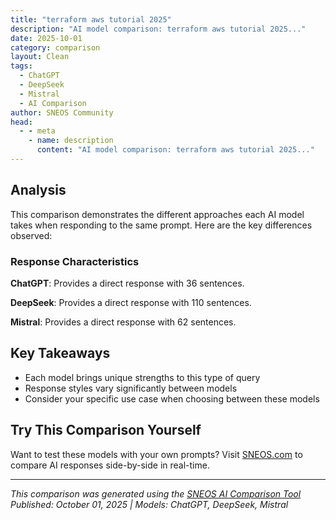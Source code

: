```yaml
---
title: "terraform aws tutorial 2025"
description: "AI model comparison: terraform aws tutorial 2025..."
date: 2025-10-01
category: comparison
layout: Clean
tags:
  - ChatGPT
  - DeepSeek
  - Mistral
  - AI Comparison
author: SNEOS Community
head:
  - - meta
    - name: description
      content: "AI model comparison: terraform aws tutorial 2025..."
---
```


<ChatComparison
  title="terraform aws tutorial 2025"
  prompt="terraform aws tutorial 2025"
  :responses='{"ChatGPT": "Sure! Here\u0027s a step-by-step Terraform AWS tutorial updated for 2025, which will help you get started with provisioning AWS infrastructure using Terraform.\n\n---\n\n## Terraform AWS Tutorial 2025\n\n### Prerequisites\n1. **Terraform installed** (v1.5\u002B recommended)\n - Download: https://www.terraform.io/downloads.html\n2. **AWS Account**\n3. **AWS CLI installed and configured** (optional but recommended)\n - Install: https://aws.amazon.com/cli/\n - Configure: \u0060aws configure\u0060\n\n---\n\n### Step 1: Set up your project\nCreate a new directory for your Terraform project and initiate Terraform.\n\n\u0060\u0060\u0060bash\nmkdir terraform-aws-demo\ncd terraform-aws-demo\n\u0060\u0060\u0060\n\nCreate a file named \u0060main.tf\u0060:\n\n\u0060\u0060\u0060hcl\nterraform {\n required_providers {\n aws = {\n source = \u0022hashicorp/aws\u0022\n version = \u0022~\u003E 5.0\u0022\n }\n }\n required_version = \u0022\u003E= 1.5.0\u0022\n}\n\nprovider \u0022aws\u0022 {\n region = \u0022us-east-1\u0022\n}\n\u0060\u0060\u0060\n\n---\n\n### Step 2: Create an AWS EC2 instance\n\nAdd this resource to your \u0060main.tf\u0060 to provision a simple EC2 instance:\n\n\u0060\u0060\u0060hcl\nresource \u0022aws_instance\u0022 \u0022example\u0022 {\n ami = \u0022ami-08c40ec9ead489470\u0022 # Amazon Linux 2 AMI in us-east-1 (confirm latest in your region)\n instance_type = \u0022t2.micro\u0022\n\n tags = {\n Name = \u0022TerraformExampleInstance\u0022\n }\n}\n\u0060\u0060\u0060\n\nNote: Always verify the latest AMI ID for your region from AWS Console or CLI.\n\n---\n\n### Step 3: Initialize Terraform\n\nRun:\n\n\u0060\u0060\u0060bash\nterraform init\n\u0060\u0060\u0060\n\nThis downloads the AWS provider plugin and prepares your project.\n\n---\n\n### Step 4: Plan the deployment\n\nCheck what Terraform will do:\n\n\u0060\u0060\u0060bash\nterraform plan\n\u0060\u0060\u0060\n\nReview the output to verify resources to be created.\n\n---\n\n### Step 5: Apply the configuration\n\nCreate the resources in AWS:\n\n\u0060\u0060\u0060bash\nterraform apply\n\u0060\u0060\u0060\n\nType \u0060yes\u0060 to confirm.\n\nTerraform will provision your EC2 instance.\n\n---\n\n### Step 6: Verify your infrastructure\n\nLog into AWS Console -\u003E EC2 dashboard to verify the instance is running.\n\n---\n\n### Step 7: Clean up (optional)\n\nWhen done, destroy the resources to prevent costs:\n\n\u0060\u0060\u0060bash\nterraform destroy\n\u0060\u0060\u0060\n\nType \u0060yes\u0060 to confirm.\n\n---\n\n## Additional Tips\n\n- **State Management:** Terraform stores state locally by default (\u0060terraform.tfstate\u0060). For team collaboration, consider remote state storage (e.g., S3 backend with DynamoDB lock).\n- **Security:** Never commit AWS credentials or sensitive info to version control.\n- **Variable Usage:** Use variables to parametrize your configurations (see \u0060variables.tf\u0060):\n \n\u0060\u0060\u0060hcl\nvariable \u0022region\u0022 {\n description = \u0022AWS region\u0022\n type = string\n default = \u0022us-east-1\u0022\n}\n\u0060\u0060\u0060\n\nAnd reference it:\n\n\u0060\u0060\u0060hcl\nprovider \u0022aws\u0022 {\n region = var.region\n}\n\u0060\u0060\u0060\n\n- **Modules:** Break your infrastructure into reusable modules for larger projects.\n \n---\n\nIf you want, I can provide sample code for those advanced topics or help set up VPCs, IAM roles, S3 buckets, etc. Just ask!", "DeepSeek": "I\u0027ll provide you with a comprehensive Terraform AWS tutorial for 2025, covering modern best practices and the latest features.\n\n## Prerequisites\n\n- **Terraform 1.7\u002B** (latest version)\n- **AWS CLI** configured with credentials\n- **Basic AWS knowledge**\n\n## 1. Setup and Installation\n\n### Install Terraform\n\u0060\u0060\u0060bash\n# On macOS\nbrew tap hashicorp/tap\nbrew install hashicorp/tap/terraform\n\n# On Windows (Chocolatey)\nchoco install terraform\n\n# On Linux\nwget -O- https://apt.releases.hashicorp.com/gpg | sudo gpg --dearmor -o /usr/share/keyrings/hashicorp-archive-keyring.gpg\necho \u0022deb [signed-by=/usr/share/keyrings/hashicorp-archive-keyring.gpg] https://apt.releases.hashicorp.com $(lsb_release -cs) main\u0022 | sudo tee /etc/apt/sources.list.d/hashicorp.list\nsudo apt update \u0026\u0026 sudo apt install terraform\n\u0060\u0060\u0060\n\n### Configure AWS CLI\n\u0060\u0060\u0060bash\naws configure\n# Enter your AWS Access Key, Secret Key, region (us-east-1), and output format (json)\n\u0060\u0060\u0060\n\n## 2. Project Structure\n\nCreate the following directory structure:\n\u0060\u0060\u0060\nterraform-aws-project/\n\u251C\u2500\u2500 main.tf\n\u251C\u2500\u2500 variables.tf\n\u251C\u2500\u2500 outputs.tf\n\u251C\u2500\u2500 terraform.tfvars\n\u2514\u2500\u2500 providers.tf\n\u0060\u0060\u0060\n\n## 3. Basic Configuration\n\n### providers.tf\n\u0060\u0060\u0060hcl\nterraform {\n required_version = \u0022\u003E= 1.7.0\u0022\n \n required_providers {\n aws = {\n source = \u0022hashicorp/aws\u0022\n version = \u0022~\u003E 5.0\u0022\n }\n }\n\n # Optional: Remote State Backend (S3 recommended)\n backend \u0022s3\u0022 {\n bucket = \u0022my-terraform-state-2025\u0022\n key = \u0022terraform.tfstate\u0022\n region = \u0022us-east-1\u0022\n # For state locking\n dynamodb_table = \u0022terraform-state-locking\u0022\n }\n}\n\nprovider \u0022aws\u0022 {\n region = var.aws_region\n \n default_tags {\n tags = {\n Environment = var.environment\n Project = \u0022terraform-tutorial-2025\u0022\n ManagedBy = \u0022terraform\u0022\n }\n }\n}\n\u0060\u0060\u0060\n\n### variables.tf\n\u0060\u0060\u0060hcl\nvariable \u0022aws_region\u0022 {\n description = \u0022AWS region\u0022\n type = string\n default = \u0022us-east-1\u0022\n}\n\nvariable \u0022environment\u0022 {\n description = \u0022Deployment environment\u0022\n type = string\n default = \u0022dev\u0022\n validation {\n condition = contains([\u0022dev\u0022, \u0022staging\u0022, \u0022prod\u0022], var.environment)\n error_message = \u0022Environment must be dev, staging, or prod.\u0022\n }\n}\n\nvariable \u0022vpc_cidr\u0022 {\n description = \u0022CIDR block for VPC\u0022\n type = string\n default = \u002210.0.0.0/16\u0022\n}\n\nvariable \u0022instance_type\u0022 {\n description = \u0022EC2 instance type\u0022\n type = string\n default = \u0022t3.micro\u0022\n}\n\nvariable \u0022enable_monitoring\u0022 {\n description = \u0022Enable CloudWatch monitoring\u0022\n type = bool\n default = true\n}\n\u0060\u0060\u0060\n\n## 4. Core Infrastructure\n\n### main.tf\n\u0060\u0060\u0060hcl\n# VPC Module (using community module for best practices)\nmodule \u0022vpc\u0022 {\n source = \u0022terraform-aws-modules/vpc/aws\u0022\n version = \u0022~\u003E 5.0\u0022\n\n name = \u0022main-vpc-${var.environment}\u0022\n cidr = var.vpc_cidr\n\n azs = [\u0022us-east-1a\u0022, \u0022us-east-1b\u0022]\n private_subnets = [\u002210.0.1.0/24\u0022, \u002210.0.2.0/24\u0022]\n public_subnets = [\u002210.0.101.0/24\u0022, \u002210.0.102.0/24\u0022]\n\n enable_nat_gateway = true\n enable_vpn_gateway = false\n single_nat_gateway = var.environment == \u0022dev\u0022 ? true : false\n\n tags = {\n Environment = var.environment\n Terraform = \u0022true\u0022\n }\n}\n\n# Security Group\nresource \u0022aws_security_group\u0022 \u0022web_sg\u0022 {\n name = \u0022web-sg-${var.environment}\u0022\n description = \u0022Security group for web servers\u0022\n vpc_id = module.vpc.vpc_id\n\n ingress {\n description = \u0022HTTP\u0022\n from_port = 80\n to_port = 80\n protocol = \u0022tcp\u0022\n cidr_blocks = [\u00220.0.0.0/0\u0022]\n }\n\n ingress {\n description = \u0022HTTPS\u0022\n from_port = 443\n to_port = 443\n protocol = \u0022tcp\u0022\n cidr_blocks = [\u00220.0.0.0/0\u0022]\n }\n\n ingress {\n description = \u0022SSH\u0022\n from_port = 22\n to_port = 22\n protocol = \u0022tcp\u0022\n cidr_blocks = [\u00220.0.0.0/0\u0022]\n }\n\n egress {\n from_port = 0\n to_port = 0\n protocol = \u0022-1\u0022\n cidr_blocks = [\u00220.0.0.0/0\u0022]\n }\n\n tags = {\n Name = \u0022web-sg-${var.environment}\u0022\n }\n}\n\n# EC2 Instance with latest Amazon Linux 2023\ndata \u0022aws_ami\u0022 \u0022amazon_linux_2023\u0022 {\n most_recent = true\n owners = [\u0022amazon\u0022]\n\n filter {\n name = \u0022name\u0022\n values = [\u0022al2023-ami-2023.*-x86_64\u0022]\n }\n\n filter {\n name = \u0022virtualization-type\u0022\n values = [\u0022hvm\u0022]\n }\n}\n\n# IAM Role for EC2\nresource \u0022aws_iam_role\u0022 \u0022ec2_role\u0022 {\n name = \u0022ec2-role-${var.environment}\u0022\n\n assume_role_policy = jsonencode({\n Version = \u00222012-10-17\u0022\n Statement = [\n {\n Action = \u0022sts:AssumeRole\u0022\n Effect = \u0022Allow\u0022\n Principal = {\n Service = \u0022ec2.amazonaws.com\u0022\n }\n }\n ]\n })\n}\n\nresource \u0022aws_iam_role_policy_attachment\u0022 \u0022ssm_managed_instance\u0022 {\n role = aws_iam_role.ec2_role.name\n policy_arn = \u0022arn:aws:iam::aws:policy/AmazonSSMManagedInstanceCore\u0022\n}\n\nresource \u0022aws_iam_instance_profile\u0022 \u0022ec2_profile\u0022 {\n name = \u0022ec2-profile-${var.environment}\u0022\n role = aws_iam_role.ec2_role.name\n}\n\n# EC2 Instance\nresource \u0022aws_instance\u0022 \u0022web_server\u0022 {\n ami = data.aws_ami.amazon_linux_2023.id\n instance_type = var.instance_type\n subnet_id = module.vpc.public_subnets[0]\n vpc_security_group_ids = [aws_security_group.web_sg.id]\n iam_instance_profile = aws_iam_instance_profile.ec2_profile.name\n\n user_data = base64encode(\u003C\u003C-EOF\n #!/bin/bash\n dnf update -y\n dnf install -y nginx\n systemctl start nginx\n systemctl enable nginx\n echo \u0022\u003Ch1\u003EHello from Terraform AWS 2025!\u003C/h1\u003E\u0022 \u003E /usr/share/nginx/html/index.html\n EOF\n )\n\n metadata_options {\n http_endpoint = \u0022enabled\u0022\n http_tokens = \u0022required\u0022\n }\n\n monitoring = var.enable_monitoring\n\n tags = {\n Name = \u0022web-server-${var.environment}\u0022\n }\n\n lifecycle {\n create_before_destroy = true\n ignore_changes = [ami]\n }\n}\n\n# Application Load Balancer\nresource \u0022aws_lb\u0022 \u0022web_alb\u0022 {\n name = \u0022web-alb-${var.environment}\u0022\n internal = false\n load_balancer_type = \u0022application\u0022\n security_groups = [aws_security_group.web_sg.id]\n subnets = module.vpc.public_subnets\n\n enable_deletion_protection = var.environment == \u0022prod\u0022 ? true : false\n\n tags = {\n Environment = var.environment\n }\n}\n\nresource \u0022aws_lb_target_group\u0022 \u0022web_tg\u0022 {\n name = \u0022web-tg-${var.environment}\u0022\n port = 80\n protocol = \u0022HTTP\u0022\n vpc_id = module.vpc.vpc_id\n\n health_check {\n enabled = true\n interval = 30\n path = \u0022/\u0022\n port = \u0022traffic-port\u0022\n protocol = \u0022HTTP\u0022\n timeout = 5\n healthy_threshold = 2\n unhealthy_threshold = 2\n }\n}\n\nresource \u0022aws_lb_target_group_attachment\u0022 \u0022web_tg_attachment\u0022 {\n target_group_arn = aws_lb_target_group.web_tg.arn\n target_id = aws_instance.web_server.id", "Mistral": "Creating a Terraform tutorial for AWS in 2025 involves setting up and managing AWS resources using Terraform, an open-source infrastructure as code (IaC) tool. Below is a step-by-step guide to help you get started with Terraform on AWS. This tutorial assumes you have basic knowledge of AWS and Terraform.\n\n### Prerequisites\n1. **AWS Account**: Ensure you have an AWS account.\n2. **Terraform Installed**: Install Terraform on your local machine. You can download it from the [Terraform website](https://www.terraform.io/downloads.html).\n3. **AWS CLI Installed**: Install the AWS Command Line Interface (CLI) and configure it with your AWS credentials.\n\n### Step 1: Set Up Your Environment\n1. **Install Terraform**:\n \u0060\u0060\u0060sh\n # For macOS\n brew tap hashicorp/tap\n brew install hashicorp/tap/terraform\n\n # For Linux\n sudo apt-get update \u0026\u0026 sudo apt-get install -y gnupg software-properties-common curl\n curl -fsSL https://apt.releases.hashicorp.com/gpg | sudo apt-key add -\n sudo apt-add-repository \u0022deb [arch=amd64] https://apt.releases.hashicorp.com $(lsb_release -cs) main\u0022\n sudo apt-get update \u0026\u0026 sudo apt-get install terraform\n \u0060\u0060\u0060\n\n2. **Install AWS CLI**:\n \u0060\u0060\u0060sh\n # For macOS\n brew install awscli\n\n # For Linux\n sudo apt-get update \u0026\u0026 sudo apt-get install -y awscli\n \u0060\u0060\u0060\n\n3. **Configure AWS CLI**:\n \u0060\u0060\u0060sh\n aws configure\n \u0060\u0060\u0060\n Follow the prompts to enter your AWS Access Key, Secret Key, region, and output format.\n\n### Step 2: Create a Terraform Configuration\n1. **Create a Directory for Your Project**:\n \u0060\u0060\u0060sh\n mkdir terraform-aws-tutorial\n cd terraform-aws-tutorial\n \u0060\u0060\u0060\n\n2. **Create a \u0060main.tf\u0060 File**:\n \u0060\u0060\u0060hcl\n provider \u0022aws\u0022 {\n region = \u0022us-west-2\u0022\n }\n\n resource \u0022aws_instance\u0022 \u0022example\u0022 {\n ami = \u0022ami-0c55b159cbfafe1f0\u0022 # Amazon Linux 2 AMI (HVM), SSD Volume Type\n instance_type = \u0022t2.micro\u0022\n\n tags = {\n Name = \u0022TerraformExampleInstance\u0022\n }\n }\n \u0060\u0060\u0060\n\n### Step 3: Initialize Terraform\n1. **Initialize the Configuration**:\n \u0060\u0060\u0060sh\n terraform init\n \u0060\u0060\u0060\n\n### Step 4: Plan and Apply the Configuration\n1. **Plan the Infrastructure**:\n \u0060\u0060\u0060sh\n terraform plan\n \u0060\u0060\u0060\n This command will show you the actions Terraform will take to create the infrastructure.\n\n2. **Apply the Configuration**:\n \u0060\u0060\u0060sh\n terraform apply\n \u0060\u0060\u0060\n Confirm the action by typing \u0060yes\u0060 when prompted.\n\n### Step 5: Verify the Resources\n1. **Check AWS Console**:\n Go to the AWS Management Console and verify that the EC2 instance has been created.\n\n2. **Use AWS CLI**:\n \u0060\u0060\u0060sh\n aws ec2 describe-instances --instance-ids \u003Cinstance-id\u003E\n \u0060\u0060\u0060\n\n### Step 6: Modify the Configuration\n1. **Update \u0060main.tf\u0060**:\n \u0060\u0060\u0060hcl\n resource \u0022aws_instance\u0022 \u0022example\u0022 {\n ami = \u0022ami-0c55b159cbfafe1f0\u0022\n instance_type = \u0022t2.micro\u0022\n\n tags = {\n Name = \u0022TerraformExampleInstance\u0022\n Environment = \u0022Dev\u0022\n }\n }\n \u0060\u0060\u0060\n\n2. **Plan and Apply the Changes**:\n \u0060\u0060\u0060sh\n terraform plan\n terraform apply\n \u0060\u0060\u0060\n\n### Step 7: Destroy the Resources\n1. **Destroy the Infrastructure**:\n \u0060\u0060\u0060sh\n terraform destroy\n \u0060\u0060\u0060\n Confirm the action by typing \u0060yes\u0060 when prompted.\n\n### Additional Tips\n- **State Management**: Use remote backends like AWS S3 and DynamoDB for state management in a team environment.\n- **Modules**: Break down your configuration into reusable modules.\n- **Variables**: Use variables to make your configuration more flexible.\n- **Outputs**: Use outputs to expose information about your infrastructure.\n\n### Example with Variables and Outputs\n1. **Create \u0060variables.tf\u0060**:\n \u0060\u0060\u0060hcl\n variable \u0022instance_type\u0022 {\n description = \u0022The type of instance to start\u0022\n type = string\n default = \u0022t2.micro\u0022\n }\n\n variable \u0022ami\u0022 {\n description = \u0022The AMI to use for the instance\u0022\n type = string\n default = \u0022ami-0c55b159cbfafe1f0\u0022\n }\n \u0060\u0060\u0060\n\n2. **Update \u0060main.tf\u0060**:\n \u0060\u0060\u0060hcl\n provider \u0022aws\u0022 {\n region = \u0022us-west-2\u0022\n }\n\n resource \u0022aws_instance\u0022 \u0022example\u0022 {\n ami = var.ami\n instance_type = var.instance_type\n\n tags = {\n Name = \u0022TerraformExampleInstance\u0022\n }\n }\n \u0060\u0060\u0060\n\n3. **Create \u0060outputs.tf\u0060**:\n \u0060\u0060\u0060hcl\n output \u0022instance_id\u0022 {\n description = \u0022The ID of the EC2 instance\u0022\n value = aws_instance.example.id\n }\n\n output \u0022instance_public_ip\u0022 {\n description = \u0022The public IP of the EC2 instance\u0022\n value = aws_instance.example.public_ip\n }\n \u0060\u0060\u0060\n\n4. **Plan and Apply**:\n \u0060\u0060\u0060sh\n terraform plan\n terraform apply\n \u0060\u0060\u0060\n\n### Conclusion\nThis tutorial provides a basic introduction to using Terraform with AWS. As you become more comfortable with Terraform, you can explore more advanced features such as modules, state management, and remote backends. Happy coding!"}' 
  published-date="19:49"
/>

## Analysis

This comparison demonstrates the different approaches each AI model takes when responding to the same prompt. Here are the key differences observed:

### Response Characteristics

**ChatGPT**: Provides a direct response with 36 sentences. 

**DeepSeek**: Provides a direct response with 110 sentences. 

**Mistral**: Provides a direct response with 62 sentences. 

## Key Takeaways

- Each model brings unique strengths to this type of query
- Response styles vary significantly between models
- Consider your specific use case when choosing between these models

## Try This Comparison Yourself

Want to test these models with your own prompts? Visit [SNEOS.com](https://sneos.com) to compare AI responses side-by-side in real-time.

---

*This comparison was generated using the [SNEOS AI Comparison Tool](https://sneos.com)*
*Published: October 01, 2025 | Models: ChatGPT, DeepSeek, Mistral*

